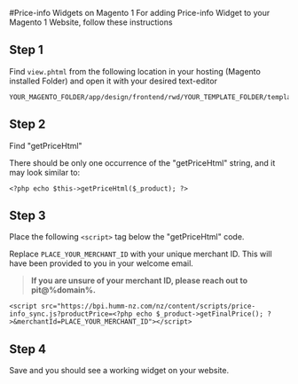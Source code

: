 #Price-info Widgets on Magento 1
For adding Price-info Widget to your Magento 1 Website, follow these instructions

## Step 1 
Find ```view.phtml``` from the following location in your hosting (Magento installed Folder) and open it with your desired text-editor
```
YOUR_MAGENTO_FOLDER/app/design/frontend/rwd/YOUR_TEMPLATE_FOLDER/template/catalog/product/view.phtml
```
## Step 2
Find "getPriceHtml"

There should be only one occurrence of the "getPriceHtml" string, and it may look similar to:
```
<?php echo $this->getPriceHtml($_product); ?>
```
## Step 3
Place the following ```<script>``` tag below the "getPriceHtml" code.

Replace <code>PLACE_YOUR_MERCHANT_ID</code> with your unique merchant ID. This will have been provided to you in your welcome email.

> **If you are unsure of your merchant ID, please reach out to pit@%domain%.**

```
<script src="https://bpi.humm-nz.com/nz/content/scripts/price-info_sync.js?productPrice=<?php echo $_product->getFinalPrice(); ?>&merchantId=PLACE_YOUR_MERCHANT_ID"></script>
```

## Step 4
Save and you should see a working widget on your website.
